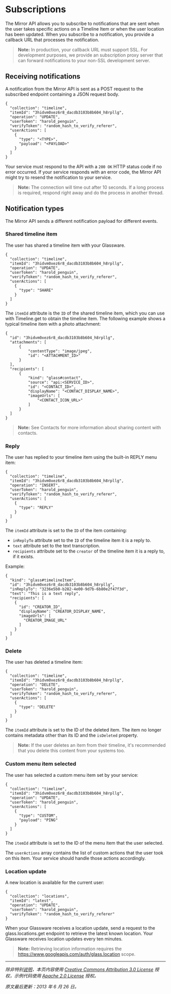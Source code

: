 Subscriptions
==========

The Mirror API allows you to subscribe to notifications that are sent when the user takes specific actions on a Timeline Item or when the user location has been updated. When you subscribe to a notification, you provide a callback URL that processes the notification.

> **Note:** In production, your callback URL must support SSL. For development purposes, we provide an subscription proxy server that can forward notifications to your non-SSL development server.


## Receiving notifications

A notification from the Mirror API is sent as a POST request to the subscribed endpoint containing a JSON request body.

```http
{
  "collection": "timeline",
  "itemId": "3hidvm0xez6r8_dacdb3103b8b604_h8rpllg",
  "operation": "UPDATE",
  "userToken": "harold_penguin",
  "verifyToken": "random_hash_to_verify_referer",
  "userActions": [
    {
      "type": "<TYPE>",
      "payload": "<PAYLOAD>"
    }
  ]
}
```

Your service must respond to the API with a `200 OK` HTTP status code if no error occurred. If your service responds with an error code, the Mirror API might try to resend the notification to your service.

> **Note:** The connection will time out after 10 seconds. If a long process is required, respond right away and do the process in another thread.


## Notification types

The Mirror API sends a different notification payload for different events.

### Shared timeline item

The user has shared a timeline item with your Glassware.

```http
{
  "collection": "timeline",
  "itemId": "3hidvm0xez6r8_dacdb3103b8b604_h8rpllg",
  "operation": "UPDATE",
  "userToken": "harold_penguin",
  "verifyToken": "random_hash_to_verify_referer",
  "userActions": [
    {
      "type": "SHARE"
    }
  ]
}
```

The `itemId` attribute is the `ID` of the shared timeline item, which you can use with Timeline.get to obtain the timeline item. The following example shows a typical timeline item with a photo attachment:

```http
{
  "id": "3hidvm0xez6r8_dacdb3103b8b604_h8rpllg",
  "attachments": [
      {
          "contentType": "image/jpeg",
          "id": "<ATTACHMENT_ID>"
      }
  ],
  "recipients": [
      {
          "kind": "glass#contact",
          "source": "api:<SERVICE_ID>",
          "id": "<CONTACT_ID>",
          "displayName": "<CONTACT_DISPLAY_NAME>",
          "imageUrls": [
              "<CONTACT_ICON_URL>"
          ]
      }
  ]
}
```

> **Note:** See Contacts for more information about sharing content with contacts.

### Reply

The user has replied to your timeline item using the built-in REPLY menu item:

```http
{
  "collection": "timeline",
  "itemId": "3hidvm0xez6r8_dacdb3103b8b604_h8rpllg",
  "operation": "INSERT",
  "userToken": "harold_penguin",
  "verifyToken": "random_hash_to_verify_referer",
  "userActions": [
    {
      "type": "REPLY"
    }
  ]
}
```

The `itemId` attribute is set to the `ID` of the item containing:

* `inReplyTo` attribute set to the `ID` of the timeline item it is a reply to.
* `text` attribute set to the text transcription.
* `recipients` attribute set to the `creator` of the timeline item it is a reply to, if it exists.

Example:

```http
{
  "kind": "glass#timelineItem",
  "id": "3hidvm0xez6r8_dacdb3103b8b604_h8rpllg",
  "inReplyTo": "3236e5b0-b282-4e00-9d7b-6b80e2f47f3d",
  "text": "This is a text reply",
  "recipients": [
    {
      "id": "CREATOR_ID",
      "displayName": "CREATOR_DISPLAY_NAME",
      "imageUrls": [
        "CREATOR_IMAGE_URL"
      ]
    }
  ]
}
```

### Delete

The user has deleted a timeline item:

```http
{
  "collection": "timeline",
  "itemId": "3hidvm0xez6r8_dacdb3103b8b604_h8rpllg",
  "operation": "DELETE",
  "userToken": "harold_penguin",
  "verifyToken": "random_hash_to_verify_referer",
  "userActions": [
    {
      "type": "DELETE"
    }
  ]
}
```

The `itemId` attribute is set to the ID of the deleted item. The item no longer contains metadata other than its ID and the `isDeleted` property.

> **Note:** If the user deletes an item from their timeline, it's recommended that you delete this content from your systems too.

### Custom menu item selected

The user has selected a custom menu item set by your service:

```http
{
  "collection": "timeline",
  "itemId": "3hidvm0xez6r8_dacdb3103b8b604_h8rpllg",
  "operation": "UPDATE",
  "userToken": "harold_penguin",
  "userActions": [
    {
      "type": "CUSTOM",
      "payload": "PING"
    }
  ]
}
```

The `itemId` attribute is set to the ID of the menu item that the user selected.

The `userActions` array contains the list of custom actions that the user took on this item. Your service should handle those actions accordingly.

### Location update

A new location is available for the current user:

```http
{
  "collection": "locations",
  "itemId": "latest",
  "operation": "UPDATE",
  "userToken": "harold_penguin",
  "verifyToken": "random_hash_to_verify_referer"
}
```

When your Glassware receives a location update, send a request to the glass.locations.get endpoint to retrieve the latest known location. Your Glassware receives location updates every ten minutes.

> **Note:** Retrieving location information requires the https://www.googleapis.com/auth/glass.location scope.

----------

_除非特别[说明](https://developers.google.com/readme/policies)，本页内容使用 [Creative Commons Attribution 3.0 License](http://creativecommons.org/licenses/by/3.0/) 授权，示例代码使用 [Apache 2.0 License](http://www.apache.org/licenses/LICENSE-2.0) 授权。_

_原文最后更新：2013 年 6 月 26 日。_
